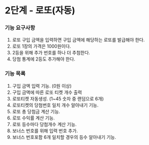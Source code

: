 # 2단계 - 로또(자동)

### 기능 요구사항

1. 로또 구입 금액을 입력하면 구입 금액에 해당하는 로또를 발급해야 한다.
2. 로또 1장의 가격은 1000원이다.
3. 2등을 위해 추가 번호를 하나 더 추첨한다.
4. 당첨 통계에 2등도 추가해야 한다.

### 기능 목록

1. 구입 금액 입력 기능. (0원 이상)
2. 구입 금액에 따른 로또 티켓 개수 출력
3. 로또티켓 자동생성. (1~45 숫자 중 랜덤으로 6개)
4. 로또티켓의 당첨번호 일치 개수 알아내기 기능.
5. 로또 총 당첨금 계산 기능.
6. 로또 수익률 계산 기능.
7. 로또 등수마다 당첨개수 계산 기능.
8. 보너스 번호를 위해 입력 번호 추가.
9. 보너스 번호포함 6개 일치할 경우의 등수 알아내기 기능.
